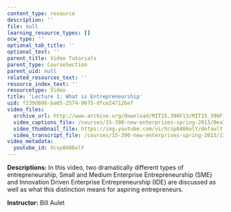 ```yaml
---
content_type: resource
description: ''
file: null
learning_resource_types: []
ocw_type: ''
optional_tab_title: ''
optional_text: ''
parent_title: Video Tutorials
parent_type: CourseSection
parent_uid: null
related_resources_text: ''
resource_index_text: ''
resourcetype: Video
title: 'Lecture 1: What is Entrepreneurship'
uid: f239d806-ba05-2574-9675-dfce247126ef
video_files:
  archive_url: http://www.archive.org/download/MIT15.390F13/MIT15_390F13_lec01_300k.mp4
  video_captions_file: /courses/15-390-new-enterprises-spring-2013/0ea78790d8305047809ac5c3a54f83a4_Xcsp0486olY.vtt
  video_thumbnail_file: https://img.youtube.com/vi/Xcsp0486olY/default.jpg
  video_transcript_file: /courses/15-390-new-enterprises-spring-2013/13cc1adfd544d607bb885ffff9f4659e_Xcsp0486olY.pdf
video_metadata:
  youtube_id: Xcsp0486olY
---
```


**Descriptions:** In this video, two dramatically different types of entrepreneurship, Small and Medium Enterprise Entrepreneurship (SME) and Innovation Driven Enterprise Entrepreneurship (IDE) are discussed as well as what this distinction means for aspiring entrepreneurs.

**Instructor:** Bill Aulet